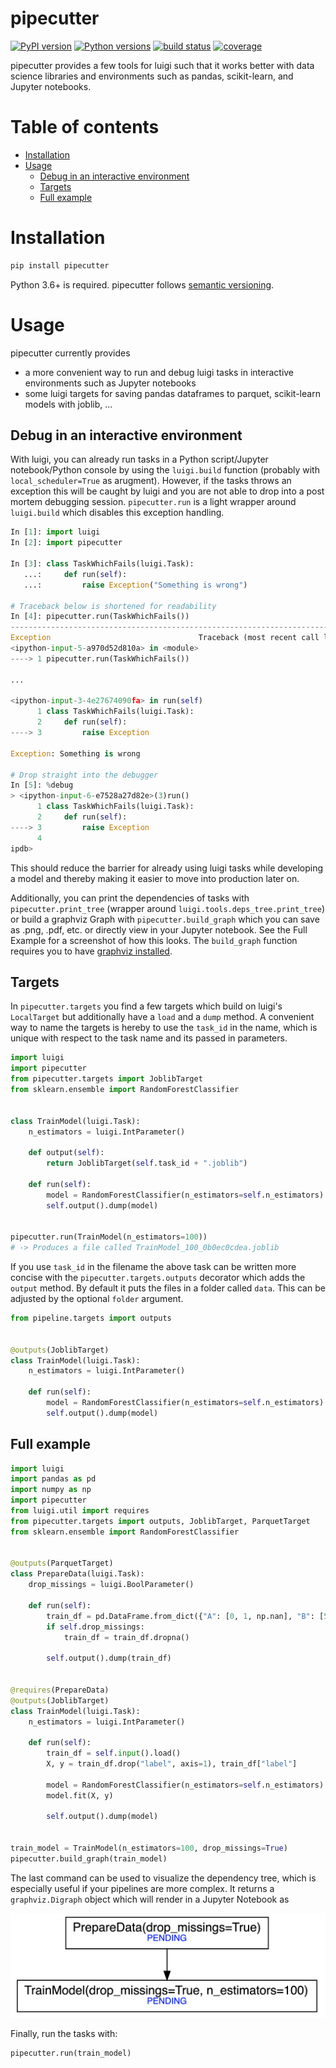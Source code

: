 # pipecutter <!-- omit in toc -->
[![PyPI version](http://img.shields.io/pypi/v/pipecutter.svg?style=flat-square&color=blue)](https://pypi.python.org/pypi/pipecutter/) [![Python versions](https://img.shields.io/pypi/pyversions/pipecutter.svg?style=flat-square&color=blue)]() [![build status](http://img.shields.io/travis/binste/pipecutter/master.svg?style=flat)](https://travis-ci.org/binste/pipecutter) [![coverage](https://img.shields.io/codecov/c/github/binste/pipecutter/master.svg?style=flat)](https://codecov.io/gh/binste/pipecutter?branch=master)

pipecutter provides a few tools for luigi such that it works better with data science libraries and environments such as pandas, scikit-learn, and Jupyter notebooks.

# Table of contents <!-- omit in toc -->
- [Installation](#installation)
- [Usage](#usage)
  - [Debug in an interactive environment](#debug-in-an-interactive-environment)
  - [Targets](#targets)
  - [Full example](#full-example)

# Installation
```bash
pip install pipecutter
```

Python 3.6+ is required. pipecutter follows [semantic versioning](https://semver.org/).

# Usage
pipecutter currently provides

* a more convenient way to run and debug luigi tasks in interactive environments such as Jupyter notebooks
* some luigi targets for saving pandas dataframes to parquet, scikit-learn models with joblib, ...

## Debug in an interactive environment
With luigi, you can already run tasks in a Python script/Jupyter notebook/Python console by using the `luigi.build` function (probably with `local_scheduler=True` as arugment). However, if the tasks throws an exception this will be caught by luigi and you are not able to drop into a post mortem debugging session. `pipecutter.run` is a light wrapper around `luigi.build` which disables this exception handling.

```python
In [1]: import luigi
In [2]: import pipecutter

In [3]: class TaskWhichFails(luigi.Task):
   ...:     def run(self):
   ...:         raise Exception("Something is wrong")

# Traceback below is shortened for readability
In [4]: pipecutter.run(TaskWhichFails())
---------------------------------------------------------------------------
Exception                                 Traceback (most recent call last)
<ipython-input-5-a970d52d810a> in <module>
----> 1 pipecutter.run(TaskWhichFails())

...

<ipython-input-3-4e27674090fa> in run(self)
      1 class TaskWhichFails(luigi.Task):
      2     def run(self):
----> 3         raise Exception

Exception: Something is wrong

# Drop straight into the debugger
In [5]: %debug
> <ipython-input-6-e7528a27d82e>(3)run()
      1 class TaskWhichFails(luigi.Task):
      2     def run(self):
----> 3         raise Exception
      4
ipdb>
```
This should reduce the barrier for already using luigi tasks while developing a model and thereby making it easier to move into production later on.

Additionally, you can print the dependencies of tasks with `pipecutter.print_tree` (wrapper around `luigi.tools.deps_tree.print_tree`) or build a graphviz Graph with `pipecutter.build_graph` which you can save as .png, .pdf, etc. or directly view in your Jupyter notebook. See the Full Example for a screenshot of how this looks. The `build_graph` function requires you to have [graphviz installed](https://graphviz.readthedocs.io/en/stable/manual.html#installation).

## Targets
In `pipecutter.targets` you find a few targets which build on luigi's `LocalTarget` but additionally have a `load` and a `dump` method. A convenient way to name the targets is hereby to use the `task_id` in the name, which is unique with respect to the task name and its passed in parameters.

```python
import luigi
import pipecutter
from pipecutter.targets import JoblibTarget
from sklearn.ensemble import RandomForestClassifier


class TrainModel(luigi.Task):
    n_estimators = luigi.IntParameter()

    def output(self):
        return JoblibTarget(self.task_id + ".joblib")

    def run(self):
        model = RandomForestClassifier(n_estimators=self.n_estimators)
        self.output().dump(model)


pipecutter.run(TrainModel(n_estimators=100))
# -> Produces a file called TrainModel_100_0b0ec0cdea.joblib
```

If you use `task_id` in the filename the above task can be written more concise with the `pipecutter.targets.outputs` decorator which adds the `output` method. By default it puts the files in a folder called `data`. This can be adjusted by the optional `folder` argument.

```python
from pipeline.targets import outputs


@outputs(JoblibTarget)
class TrainModel(luigi.Task):
    n_estimators = luigi.IntParameter()

    def run(self):
        model = RandomForestClassifier(n_estimators=self.n_estimators)
        self.output().dump(model)
```

## Full example
```python
import luigi
import pandas as pd
import numpy as np
import pipecutter
from luigi.util import requires
from pipecutter.targets import outputs, JoblibTarget, ParquetTarget
from sklearn.ensemble import RandomForestClassifier


@outputs(ParquetTarget)
class PrepareData(luigi.Task):
    drop_missings = luigi.BoolParameter()

    def run(self):
        train_df = pd.DataFrame.from_dict({"A": [0, 1, np.nan], "B": [5, 1, 2], "label": [0, 1, 1]})
        if self.drop_missings:
            train_df = train_df.dropna()

        self.output().dump(train_df)


@requires(PrepareData)
@outputs(JoblibTarget)
class TrainModel(luigi.Task):
    n_estimators = luigi.IntParameter()

    def run(self):
        train_df = self.input().load()
        X, y = train_df.drop("label", axis=1), train_df["label"]

        model = RandomForestClassifier(n_estimators=self.n_estimators)
        model.fit(X, y)

        self.output().dump(model)


train_model = TrainModel(n_estimators=100, drop_missings=True)
pipecutter.build_graph(train_model)
```

The last command can be used to visualize the dependency tree, which is especially useful if your pipelines are more complex. It returns a `graphviz.Digraph` object which will render in a Jupyter Notebook as

![build graph example](https://raw.githubusercontent.com/binste/pipecutter/master/images/build_graph_example.png)

Finally, run the tasks with:
```
pipecutter.run(train_model)
```
